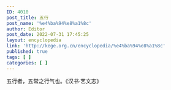 ```yaml
---
ID: 4010
post_title: 五行
post_name: '%e4%ba%94%e8%a1%8c'
author: Editor
post_date: 2022-07-31 17:45:25
layout: encyclopedia
link: 'http://kege.org.cn/encyclopedia/%e4%ba%94%e8%a1%8c'
published: true
tags: [ ]
categories: [ ]
---
```

五行者，五常之行气也。《汉书·艺文志》